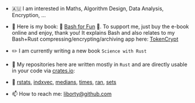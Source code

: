 - 🇦🇺 I am interested in Maths, Algorithm Design, Data Analysis, Encryption, ... 
- :book: Here is my book: 🔖 [Bash for Fun](https://leanpub.com/bashforfun) :bookmark:. To support me, just buy the e-book online and enjoy, thank you! It explains Bash and also relates to my Bash+Rust compressing/encrypting/archiving app here: [TokenCrypt](https://github.com/liborty/TokenCrypt)
- ✏️ I am currently writing a new book `Science with Rust`
- 💞️ My repositories here are written mostly in `Rust` and are directly usable in your code via [crates.io](https://crates.io):
- 🔗 [rstats](https://crates.io/crates/rstats),  [indxvec](https://crates.io/crates/indxvec),  [medians](https://crates.io/crates/medians),  [times](https://crates.io/crates/times),  [ran](https://crates.io/crates/ran),  [sets](https://crates.io/crates/sets)
  
- 📫 How to reach me: liborty@github.com
